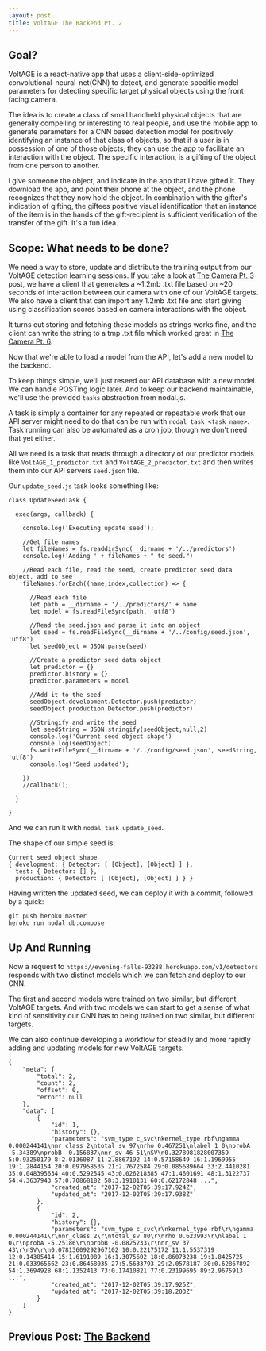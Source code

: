 ```yaml
---
layout: post
title: VoltAGE The Backend Pt. 2
---
```


## Goal?
VoltAGE is a react-native app that uses a client-side-optimized convolutional-neural-net(CNN) to detect, and generate specific model parameters for detecting specific target physical objects using the front facing camera.

The idea is to create a class of small handheld physical objects that are generally compelling or interesting to real people, and use the mobile app to generate parameters for a CNN based detection model for positively identifying an instance of that class of objects, so that if a user is in possession of one of those objects, they can use the app to facilitate an interaction with the object. The specific interaction, is a gifting of the object from one person to another.

I give someone the object, and indicate in the app that I have gifted it. They download the app, and point their phone at the object, and the phone recognizes that they now hold the object. In combination with the gifter's indication of gifting, the  giftees positive visual identification that an instance of the item is in the hands of the gift-recipient is sufficient verification of the transfer of the gift. It's a fun idea.

## Scope: What needs to be done?

We need a way to store, update and distribute the training output from our VoltAGE detection learning sessions. If you take a look at [The Camera Pt. 3](https://nsipplswezey.github.io/2017/11/15/VoltAGE-The-Camera-Part-3.html) post, we have a client that generates a ~1.2mb .txt file based on ~20 seconds of interaction between our camera with one of our VoltAGE targets. We also have a client that can import any 1.2mb .txt file and start giving using classification scores based on camera interactions with the object.

It turns out storing and fetching these models as strings works fine, and the client can write the string to a tmp .txt file which worked great in [The Camera Pt. 6](https://nsipplswezey.github.io/2017/11/15/VoltAGE-The-Camera-Part-6.html).

Now that we're able to load a model from the API, let's add a new model to the backend.

To keep things simple, we'll just reseed our API database with a new model. We can handle POSTing logic later. And to keep our backend maintainable, we'll use the provided `tasks` abstraction from nodal.js.

A task is simply a container for any repeated or repeatable work that our API server might need to do that can be run with `nodal task <task_name>`. Task running can also be automated as a cron job, though we don't need that yet either.

All we need is a task that reads through a directory of our predictor models like `VoltAGE_1_predictor.txt` and `VoltAGE_2_predictor.txt` and then writes them into our API servers `seed.json` file.

Our `update_seed.js` task looks something like:

```
class UpdateSeedTask {

  exec(args, callback) {

    console.log('Executing update seed');

    //Get file names
    let fileNames = fs.readdirSync(__dirname + '/../predictors')
    console.log('Adding ' + fileNames + " to seed.")

    //Read each file, read the seed, create predictor seed data object, add to see
    fileNames.forEach((name,index,collection) => {

      //Read each file
      let path = __dirname + '/../predictors/' + name 
      let model = fs.readFileSync(path, 'utf8')

      //Read the seed.json and parse it into an object 
      let seed = fs.readFileSync(__dirname + '/../config/seed.json', 'utf8')
      let seedObject = JSON.parse(seed)

      //Create a predictor seed data object
      let predictor = {}
      predictor.history = {} 
      predictor.parameters = model 
      
      //Add it to the seed
      seedObject.development.Detector.push(predictor)
      seedObject.production.Detector.push(predictor)

      //Stringify and write the seed                                                                                                                             
      let seedString = JSON.stringify(seedObject,null,2)
      console.log('Current seed object shape')
      console.log(seedObject)
      fs.writeFileSync(__dirname + '/../config/seed.json', seedString, 'utf8') 
      console.log('Seed updated');
        
    })
    //callback();

  }

}
```

And we can run it with `nodal task update_seed`.

The shape of our simple seed is:

```
Current seed object shape
{ development: { Detector: [ [Object], [Object] ] },
  test: { Detector: [] },
  production: { Detector: [ [Object], [Object] ] } }
```

Having written the updated seed, we can deploy it with a commit, followed by a quick:

```
git push heroku master
heroku run nodal db:compose
```

## Up And Running

Now a request to `https://evening-falls-93288.herokuapp.com/v1/detectors` responds with two distinct models which we can fetch and deploy to our CNN.

The first and second models were trained on two similar, but different VoltAGE targets. And with two models we can start to get a sense of what kind of sensitivity our CNN has to being trained on two similar, but different targets.

We can also continue developing a workflow for steadily and more rapidly adding and updating models for new VoltAGE targets.

```
{
    "meta": {
        "total": 2,
        "count": 2,
        "offset": 0,
        "error": null
    },
    "data": [
        {
            "id": 1,
            "history": {},
            "parameters": "svm_type c_svc\nkernel_type rbf\ngamma 0.000244141\nnr_class 2\ntotal_sv 97\nrho 0.467251\nlabel 1 0\nprobA -5.34389\nprobB -0.156837\nnr_sv 46 51\nSV\n0.3278981828007359 5:0.93250179 8:2.0136087 11:2.8867192 14:0.57158649 16:1.1969955 19:1.2844154 20:0.097958535 21:2.7672584 29:0.085689664 33:2.4410281 35:0.048395634 40:0.5292545 43:0.026218385 47:1.4601691 48:1.3122737 54:4.3637943 57:0.70868182 58:3.1910131 60:0.62172848 ...",
            "created_at": "2017-12-02T05:39:17.924Z",
            "updated_at": "2017-12-02T05:39:17.938Z"
        },
        {
            "id": 2,
            "history": {},
            "parameters": "svm_type c_svc\r\nkernel_type rbf\r\ngamma 0.000244141\r\nnr_class 2\r\ntotal_sv 80\r\nrho 0.623993\r\nlabel 1 0\r\nprobA -5.25186\r\nprobB -0.0825233\r\nnr_sv 37 43\r\nSV\r\n0.07813609292967102 10:0.22175172 11:1.5537319 12:0.14385414 15:1.6191089 16:1.3075602 18:0.86073238 19:1.8425725 21:0.033965662 23:0.86468035 27:5.5633793 29:2.0578187 30:0.62867892 54:1.3694928 68:1.1352413 73:0.17410821 77:0.23199695 89:2.9675913 ...",
            "created_at": "2017-12-02T05:39:17.925Z",
            "updated_at": "2017-12-02T05:39:18.203Z"
        }
    ]
}
```


## Previous Post: [The Backend](https://nsipplswezey.github.io/2017/11/17/VoltAGE-The-Backend.html) 

